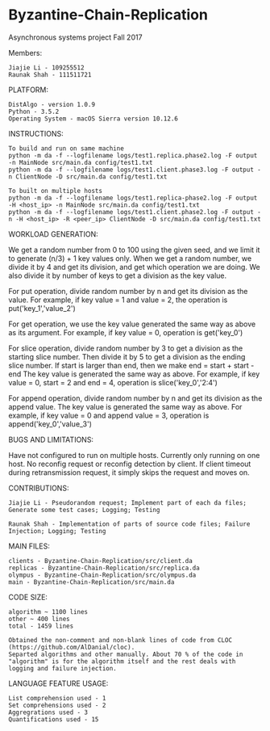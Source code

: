 # Byzantine-Chain-Replication
Asynchronous systems project Fall 2017

Members:
	
	Jiajie Li - 109255512
	Raunak Shah - 111511721

PLATFORM:

	DistAlgo - version 1.0.9 
	Python - 3.5.2
	Operating System - macOS Sierra version 10.12.6 

INSTRUCTIONS:

	To build and run on same machine
	python -m da -f --logfilename logs/test1.replica.phase2.log -F output -n MainNode src/main.da config/test1.txt
	python -m da -f --logfilename logs/test1.client.phase3.log -F output -n ClientNode -D src/main.da config/test1.txt

	To built on multiple hosts
	python -m da -f --logfilename logs/test1.replica-phase2.log -F output -H <host_ip> -n MainNode src/main.da config/test1.txt
	python -m da -f --logfilename logs/test1.client.phase2.log -F output -n -H <host_ip> -R <peer_ip> ClientNode -D src/main.da config/test1.txt

WORKLOAD GENERATION:

We get a random number from 0 to 100 using the given seed, and we limit it to generate (n/3) + 1 key values only. 
When we get a random number, we divide it by 4 and get its division, and get which operation we are doing. We also divide it by number of keys to get a division as the key value.

For put operation, divide random number by n and get its division as the value.
For example, if key value = 1 and value = 2, the operation is put('key_1','value_2')

For get operation, we use the key value generated the same way as above as its argument.
For example, if key value = 0, operation is get('key_0')

For slice operation, divide random number by 3 to get a division as the starting slice number. Then divide it by 5 to get a division as the ending slice number.
If start is larger than end, then we make end = start + start - end
The key value is generated the same way as above.
For example, if key value = 0, start = 2 and end = 4, operation is slice('key_0','2:4')

For append operation, divide random number by n and get its division as the append value.
The key value is generated the same way as above.
For example, if key value = 0 and append value = 3, operation is append('key_0','value_3')

BUGS AND LIMITATIONS:

Have not configured to run on multiple hosts. Currently only running on one host.
No reconfig request or reconfig detection by client. If client timeout during retransmission request, it simply skips the request and moves on.

CONTRIBUTIONS:

	Jiajie Li - Pseudorandom request; Implement part of each da files; Generate some test cases; Logging; Testing

	Raunak Shah - Implementation of parts of source code files; Failure Injection; Logging; Testing


MAIN FILES:
	
	clients - Byzantine-Chain-Replication/src/client.da
	replicas - Byzantine-Chain-Replication/src/replica.da
	olympus - Byzantine-Chain-Replication/src/olympus.da
	main - Byzantine-Chain-Replication/src/main.da

CODE SIZE:

	algorithm ~ 1100 lines
	other ~ 400 lines
	total - 1459 lines

	Obtained the non-comment and non-blank lines of code from CLOC (https://github.com/AlDanial/cloc).
	Separted algorithms and other manually. About 70 % of the code in "algorithm" is for the algorithm itself and the rest deals with logging and failure injection.

LANGUAGE FEATURE USAGE:

	List comprehension used - 1
	Set comprehensions used - 2
	Aggregrations used - 3
	Quantifications used - 15 
